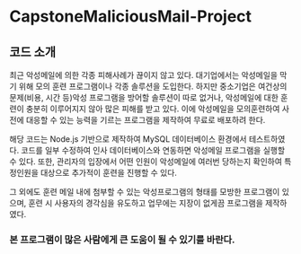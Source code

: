 # CapstoneMaliciousMail-Project

## 코드 소개
최근 악성메일에 의한 각종 피해사례가 끊이지 않고 있다. 대기업에서는 악성메일을 막기 위해 모의 훈련 프로그램이나 각종 솔루션을 도입한다. 하지만 중소기업은 여건상의 문제(비용, 시간 등)악성 프로그램을 방어할 솔루션이 따로 없거나, 악성메일에 대한 훈련이 충분히 이루어지지 않아 많은 피해를 받고 있다. 이에 악성메일을 모의훈련하여 사전에 대응할 수 있는 능력을 기르는 프로그램을 제작하여 무료로 배포하려 한다.

해당 코드는 Node.js 기반으로 제작하여 MySQL 데이터베이스 환경에서 테스트하였다. 코드를 일부 수정하여 인사 데이터베이스와 연동하면 악성메일 프로그램을 실행할 수 있다. 또한, 관리자의 입장에서 어떤 인원이 악성메일에 여러번 당하는지 확인하여 특정인원을 대상으로 추가적이 훈련을 진행할 수 있다. 

그 외에도 훈련 메일 내에 첨부할 수 있는 악성프로그램의 형태를 모방한 프로그램이 있으며, 훈련 시 사용자의 경각심을 유도하고 업무에는 지장이 없게끔 프로그램을 제작하였다.

### 본 프로그램이 많은 사람에게 큰 도움이 될 수 있기를 바란다.
